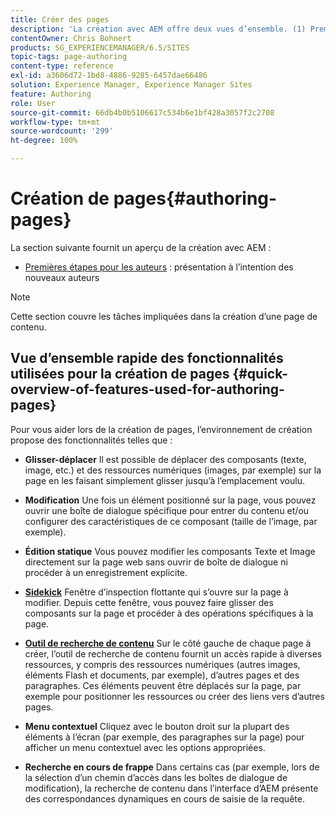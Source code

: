 ```yaml
---
title: Créer des pages
description: 'La création avec AEM offre deux vues d’ensemble. (1) Premières étapes pour les auteurs : une introduction pour les nouveaux auteurs et (2) le Guide rapide pour la création de pages : un guide rapide sur les principales actions (dans les grandes lignes).'
contentOwner: Chris Bohnert
products: SG_EXPERIENCEMANAGER/6.5/SITES
topic-tags: page-authoring
content-type: reference
exl-id: a3606d72-1bd8-4886-9285-6457dae66486
solution: Experience Manager, Experience Manager Sites
feature: Authoring
role: User
source-git-commit: 66db4b0b5106617c534b6e1bf428a3057f2c2708
workflow-type: tm+mt
source-wordcount: '299'
ht-degree: 100%

---
```


# Création de pages{#authoring-pages}

La section suivante fournit un aperçu de la création avec AEM :

* [Premières étapes pour les auteurs](/help/sites-classic-ui-authoring/classic-page-author-first-steps.md) : présentation à l’intention des nouveaux auteurs

>[!NOTE]
>
>Cette section couvre les tâches impliquées dans la création d’une page de contenu. <!-- There are many additional features closely related to page authoring, these are covered under [Site and Page Features](/sites-classic-ui-authoring/classic-feature.md). -->

## Vue d’ensemble rapide des fonctionnalités utilisées pour la création de pages {#quick-overview-of-features-used-for-authoring-pages}

Pour vous aider lors de la création de pages, l’environnement de création propose des fonctionnalités telles que :

* **Glisser-déplacer**
Il est possible de déplacer des composants (texte, image, etc.) et des ressources numériques (images, par exemple) sur la page en les faisant simplement glisser jusqu’à l’emplacement voulu.

* **Modification**
Une fois un élément positionné sur la page, vous pouvez ouvrir une boîte de dialogue spécifique pour entrer du contenu et/ou configurer des caractéristiques de ce composant (taille de l’image, par exemple).

* **Édition statique**
Vous pouvez modifier les composants Texte et Image directement sur la page web sans ouvrir de boîte de dialogue ni procéder à un enregistrement explicite.

* **[Sidekick](/help/sites-classic-ui-authoring/classic-page-author-env-tools.md#sidekickclassicui)**
Fenêtre d’inspection flottante qui s’ouvre sur la page à modifier. Depuis cette fenêtre, vous pouvez faire glisser des composants sur la page et procéder à des opérations spécifiques à la page.

* **[Outil de recherche de contenu](/help/sites-classic-ui-authoring/classic-page-author-env-tools.md#thecontentfinderclassicui)**
Sur le côté gauche de chaque page à créer, l’outil de recherche de contenu fournit un accès rapide à diverses ressources, y compris des ressources numériques (autres images, éléments Flash et documents, par exemple), d’autres pages et des paragraphes. Ces éléments peuvent être déplacés sur la page, par exemple pour positionner les ressources ou créer des liens vers d’autres pages.

* **Menu contextuel**
Cliquez avec le bouton droit sur la plupart des éléments à l’écran (par exemple, des paragraphes sur la page) pour afficher un menu contextuel avec les options appropriées.

* **Recherche en cours de frappe**
Dans certains cas (par exemple, lors de la sélection d’un chemin d’accès dans les boîtes de dialogue de modification), la recherche de contenu dans l’interface d’AEM présente des correspondances dynamiques en cours de saisie de la requête.
